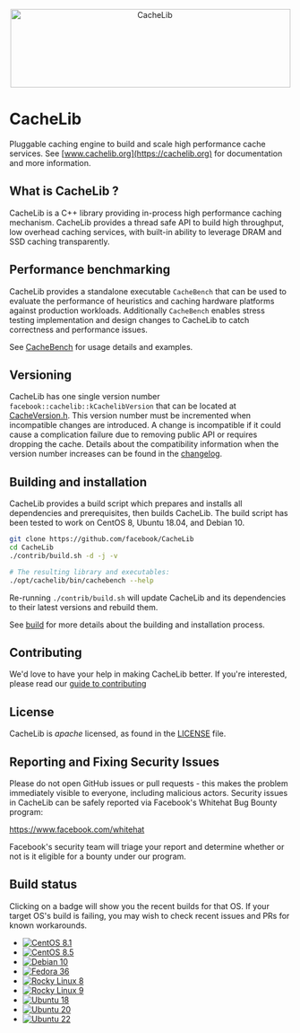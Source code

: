 <p align="center">
  <img width="500" height="140" alt="CacheLib" src="website/static/img/CacheLib-Logo-Large-transp.png">
</p>

# CacheLib

Pluggable caching engine to build and scale high performance cache services. See
[www.cachelib.org](https://cachelib.org) for documentation and more information.


## What is CacheLib ?

CacheLib is a C++ library providing in-process high performance caching
mechanism. CacheLib provides a thread safe API to build high throughput,
low overhead caching services, with built-in ability to leverage
DRAM and SSD caching transparently.


## Performance benchmarking

CacheLib provides a standalone executable `CacheBench` that can be used to
evaluate the performance of heuristics and caching hardware platforms against
production workloads. Additionally `CacheBench` enables stress testing
implementation and design changes to CacheLib to catch correctness and
performance issues.

See [CacheBench](https://cachelib.org/docs/Cache_Library_User_Guides/Cachebench_Overview) for usage details
and examples.

## Versioning
CacheLib has one single version number `facebook::cachelib::kCachelibVersion` that can be located at [CacheVersion.h](https://github.com/facebook/CacheLib/blob/main/cachelib/allocator/CacheVersion.h#L31). This version number must be incremented when incompatible changes are introduced. A change is incompatible if it could cause a complication failure due to removing public API or requires dropping the cache. Details about the compatibility information when the version number increases can be found in the [changelog](https://github.com/facebook/CacheLib/blob/main/CHANGELOG.md).


## Building and installation

CacheLib provides a build script which prepares and installs all
dependencies and prerequisites, then builds CacheLib.
The build script has been tested to work on CentOS 8,
Ubuntu 18.04, and Debian 10.

```sh
git clone https://github.com/facebook/CacheLib
cd CacheLib
./contrib/build.sh -d -j -v

# The resulting library and executables:
./opt/cachelib/bin/cachebench --help
```

Re-running `./contrib/build.sh` will update CacheLib and its dependencies
to their latest versions and rebuild them.

See [build](https://cachelib.org/docs/installation/) for more details about
the building and installation process.


## Contributing

We'd love to have your help in making CacheLib better. If you're interested,
please read our [guide to contributing](CONTRIBUTING.md)



## License

CacheLib is *apache* licensed, as found in the [LICENSE](LICENSE) file.



## Reporting and Fixing Security Issues

Please do not open GitHub issues or pull requests - this makes the problem
immediately visible to everyone, including malicious actors. Security issues in
CacheLib can be safely reported via Facebook's Whitehat Bug Bounty program:

https://www.facebook.com/whitehat

Facebook's security team will triage your report and determine whether or not is
it eligible for a bounty under our program.


## Build status

Clicking on a badge will show you the recent builds for that OS. If your target OS's build is failing, you may wish to check recent issues and PRs for known workarounds.

- [![CentOS 8.1](https://github.com/facebook/cachelib/actions/workflows/build-cachelib-centos-8-1.yml/badge.svg?event=schedule)](https://github.com/facebook/cachelib/actions/workflows/build-cachelib-centos-8-1.yml?query=event%3Aschedule)
- [![CentOS 8.5](https://github.com/facebook/cachelib/actions/workflows/build-cachelib-centos-8-5.yml/badge.svg?event=schedule)](https://github.com/facebook/cachelib/actions/workflows/build-cachelib-centos-8-5.yml?query=event%3Aschedule)
- [![Debian 10](https://github.com/facebook/cachelib/actions/workflows/build-cachelib-debian-10.yml/badge.svg?event=schedule)](https://github.com/facebook/cachelib/actions/workflows/build-cachelib-debian-10.yml?query=event%3Aschedule)
- [![Fedora 36](https://github.com/facebook/cachelib/actions/workflows/build-cachelib-fedora-36.yml/badge.svg?event=schedule)](https://github.com/facebook/cachelib/actions/workflows/build-cachelib-fedora-36.yml?query=event%3Aschedule)
- [![Rocky Linux 8](https://github.com/facebook/cachelib/actions/workflows/build-cachelib-rockylinux-8.yml/badge.svg?event=schedule)](https://github.com/facebook/cachelib/actions/workflows/build-cachelib-rockylinux-8.yml?query=event%3Aschedule)
- [![Rocky Linux 9](https://github.com/facebook/cachelib/actions/workflows/build-cachelib-rockylinux-9.yml/badge.svg?event=schedule)](https://github.com/facebook/cachelib/actions/workflows/build-cachelib-rockylinux-9.yml?query=event%3Aschedule)
- [![Ubuntu 18](https://github.com/facebook/cachelib/actions/workflows/build-cachelib-ubuntu-18.yml/badge.svg?event=schedule)](https://github.com/facebook/cachelib/actions/workflows/build-cachelib-ubuntu-18.yml?query=event%3Aschedule)
- [![Ubuntu 20](https://github.com/facebook/cachelib/actions/workflows/build-cachelib-ubuntu-20.yml/badge.svg?event=schedule)](https://github.com/facebook/cachelib/actions/workflows/build-cachelib-ubuntu-20.yml?query=event%3Aschedule)
- [![Ubuntu 22](https://github.com/facebook/cachelib/actions/workflows/build-cachelib-ubuntu-22.yml/badge.svg?event=schedule)](https://github.com/facebook/cachelib/actions/workflows/build-cachelib-ubuntu-22.yml?query=event%3Aschedule)

